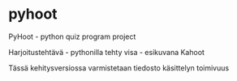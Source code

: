 # pyhoot
PyHoot - python quiz program project

Harjoitustehtävä - pythonilla tehty visa - esikuvana Kahoot

Tässä kehitysversiossa varmistetaan tiedosto käsittelyn toimivuus
